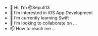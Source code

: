- 👋 Hi, I’m @Sepuh13
- 👀 I’m interested in iOS App Development
- 🌱 I’m currently learning Swift
- 💞️ I’m looking to collaborate on ...
- 📫 How to reach me ...

<!---
Sepuh13/Sepuh13 is a ✨ special ✨ repository because its `README.md` (this file) appears on your GitHub profile.
You can click the Preview link to take a look at your changes.
--->
